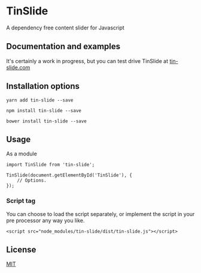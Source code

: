 # TinSlide
A dependency free content slider for Javascript

## Documentation and examples
It's certainly a work in progress, but you can test drive TinSlide at [tin-slide.com](https://tin-slide.com "TinSlide website")

## Installation options
```
yarn add tin-slide --save
```
```
npm install tin-slide --save
```
```
bower install tin-slide --save
```

## Usage
As a module
```
import TinSlide from 'tin-slide';

TinSlide(document.getElementById('TinSlide'), {
    // Options.
});
```

### Script tag
You can choose to load the script separately, or implement the script in your pre processor any way you like.
```
<script src="node_modules/tin-slide/dist/tin-slide.js"></script>
```

## License
[MIT](https://github.com/thomasisberg/tin-slide-js/blob/master/LICENSE)